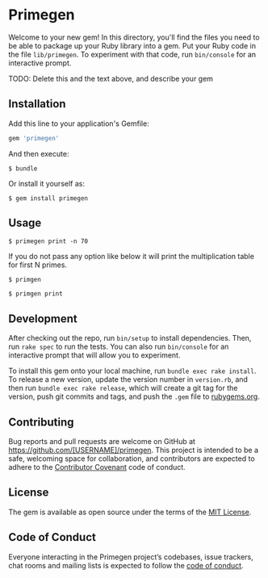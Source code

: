 # Primegen

Welcome to your new gem! In this directory, you'll find the files you need to be able to package up your Ruby library into a gem. Put your Ruby code in the file `lib/primegen`. To experiment with that code, run `bin/console` for an interactive prompt.

TODO: Delete this and the text above, and describe your gem

## Installation

Add this line to your application's Gemfile:

```ruby
gem 'primegen'
```

And then execute:

    $ bundle

Or install it yourself as:

    $ gem install primegen

## Usage

    $ primegen print -n 70

If you do not pass any option like below it will print the multiplication table for first N primes.

    $ primgen

    $ primgen print


## Development

After checking out the repo, run `bin/setup` to install dependencies. Then, run `rake spec` to run the tests. You can also run `bin/console` for an interactive prompt that will allow you to experiment.

To install this gem onto your local machine, run `bundle exec rake install`. To release a new version, update the version number in `version.rb`, and then run `bundle exec rake release`, which will create a git tag for the version, push git commits and tags, and push the `.gem` file to [rubygems.org](https://rubygems.org).

## Contributing

Bug reports and pull requests are welcome on GitHub at https://github.com/[USERNAME]/primegen. This project is intended to be a safe, welcoming space for collaboration, and contributors are expected to adhere to the [Contributor Covenant](http://contributor-covenant.org) code of conduct.

## License

The gem is available as open source under the terms of the [MIT License](https://opensource.org/licenses/MIT).

## Code of Conduct

Everyone interacting in the Primegen project’s codebases, issue trackers, chat rooms and mailing lists is expected to follow the [code of conduct](https://github.com/[USERNAME]/primegen/blob/master/CODE_OF_CONDUCT.md).
